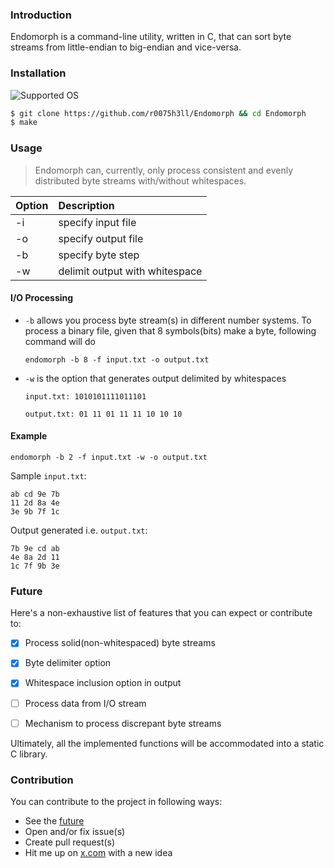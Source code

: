 ### Introduction

Endomorph is a command-line utility, written in C, that can sort byte streams from little-endian to big-endian and vice-versa.

### Installation

![Supported OS](https://img.shields.io/badge/OS-Linux-blue?style=for-the-badge)

```bash
$ git clone https://github.com/r0075h3ll/Endomorph && cd Endomorph
$ make
```

### Usage

> Endomorph can, currently, only process consistent and evenly distributed byte streams with/without whitespaces.

| Option    | Description                    |
| :--------- | :------------------------------ |
| -i        | specify input file             |
| -o        | specify output file            |
| -b        | specify byte step              |
| -w        | delimit output with whitespace |

#### I/O Processing
- `-b` allows you process byte stream(s) in different number systems. To process a binary file, given that 8 symbols(bits) make a byte, following command will do
	```
	endomorph -b 8 -f input.txt -o output.txt
	```

- `-w` is the option that generates output delimited by whitespaces
	```
	input.txt: 1010101111011101

	output.txt: 01 11 01 11 11 10 10 10
	```

#### Example

```
endomorph -b 2 -f input.txt -w -o output.txt
```



Sample `input.txt`:
```
ab cd 9e 7b
11 2d 8a 4e
3e 9b 7f 1c
``` 


Output generated i.e. `output.txt`:

```
7b 9e cd ab 
4e 8a 2d 11 
1c 7f 9b 3e
```

### Future

Here's a non-exhaustive list of features that you can expect or contribute to:
- [x] Process solid(non-whitespaced) byte streams
- [x] Byte delimiter option
- [x] Whitespace inclusion option in output
- [ ] Process data from I/O stream 
- [ ] Mechanism to process discrepant byte streams


Ultimately, all the implemented functions will be accommodated into a static C library.

### Contribution

You can contribute to the project in following ways:
- See the [future](#future)
- Open and/or fix issue(s)
- Create pull request(s)
- Hit me up on <a href="https://x.com/r0075h3ll" target="_blank">x.com</a> with a new idea
